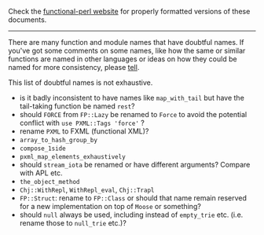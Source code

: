 Check the [functional-perl website](http://functional-perl.org/) for
properly formatted versions of these documents.

---

There are many function and module names that have doubtful names. If
you've got some comments on some names, like how the same or similar
functions are named in other languages or ideas on how they could be
named for more consistency, please [tell](//mailing_list.md).

This list of doubtful names is not exhaustive.

- is it badly inconsistent to have names like `map_with_tail` but have
  the tail-taking function be named `rest`?
- should `FORCE` from `FP::Lazy` be renamed to `Force` to avoid the
  potential conflict with `use PXML::Tags 'force'` ?
- rename `PXML` to FXML (functional XML)?
- `array_to_hash_group_by`
- `compose_1side`
- `pxml_map_elements_exhaustively`
- should `stream_iota` be renamed or have different arguments? Compare
  with APL etc.
- `the_object_method`
- `Chj::WithRepl`, `WithRepl_eval`, `Chj::Trapl`
- `FP::Struct`: rename to `FP::Class` or should that name remain
  reserved for a new implementation on top of `Moose` or something?
- should `null` always be used, including instead of `empty_trie`
  etc. (i.e. rename those to `null_trie` etc.)?

